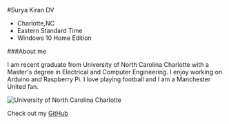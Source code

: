 #Surya Kiran DV

* Charlotte,NC
* Eastern Standard Time
* Windows 10 Home Edition

###About me

I am recent graduate from University of North Carolina Charlotte with a Master's degree in Electrical and Computer Engineering.
I enjoy working on Arduino and Raspberry Pi. I love playing football and I am a Manchester United fan.

![University of North Carolina Charlotte](https://www.google.com/search?rlz=1C1CHBF_enUS767US767&biw=1536&bih=759&tbm=isch&sa=1&ei=40d6W9bJBqeIggeJ9rYQ&q=university+of+north+carolina+charlotte&oq=university+of+north+carolina+c&gs_l=img.3.0.0j0i67k1j0l4j0i67k1j0l3.688.1027.0.2168.2.2.0.0.0.0.165.245.1j1.2.0....0...1c.1.64.img..0.2.244....0.lJ-kvqn82h4#imgrc=hV05WMRxrVDUJM:)



Check out my [GitHub](http://https://github.com/suryadv)
